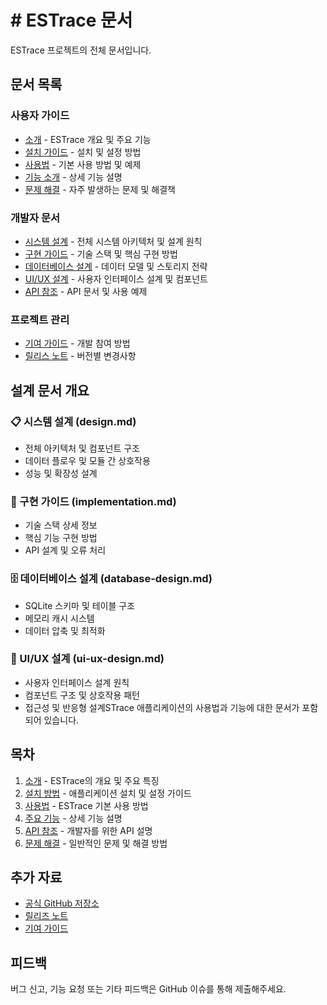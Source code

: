 # # ESTrace 문서

ESTrace 프로젝트의 전체 문서입니다.

## 문서 목록

### 사용자 가이드
- [소개](introduction.md) - ESTrace 개요 및 주요 기능
- [설치 가이드](installation.md) - 설치 및 설정 방법  
- [사용법](usage.md) - 기본 사용 방법 및 예제
- [기능 소개](features.md) - 상세 기능 설명
- [문제 해결](troubleshooting.md) - 자주 발생하는 문제 및 해결책

### 개발자 문서
- [시스템 설계](design.md) - 전체 시스템 아키텍처 및 설계 원칙
- [구현 가이드](implementation.md) - 기술 스택 및 핵심 구현 방법
- [데이터베이스 설계](database-design.md) - 데이터 모델 및 스토리지 전략
- [UI/UX 설계](ui-ux-design.md) - 사용자 인터페이스 설계 및 컴포넌트
- [API 참조](api.md) - API 문서 및 사용 예제

### 프로젝트 관리
- [기여 가이드](contributing.md) - 개발 참여 방법
- [릴리스 노트](release-notes.md) - 버전별 변경사항

## 설계 문서 개요

### 📋 시스템 설계 (design.md)
- 전체 아키텍처 및 컴포넌트 구조
- 데이터 플로우 및 모듈 간 상호작용
- 성능 및 확장성 설계

### 🔧 구현 가이드 (implementation.md)
- 기술 스택 상세 정보
- 핵심 기능 구현 방법
- API 설계 및 오류 처리

### 🗄️ 데이터베이스 설계 (database-design.md)
- SQLite 스키마 및 테이블 구조
- 메모리 캐시 시스템
- 데이터 압축 및 최적화

### 🎨 UI/UX 설계 (ui-ux-design.md)
- 사용자 인터페이스 설계 원칙
- 컴포넌트 구조 및 상호작용 패턴
- 접근성 및 반응형 설계STrace 애플리케이션의 사용법과 기능에 대한 문서가 포함되어 있습니다.

## 목차

1. [소개](./introduction.md) - ESTrace의 개요 및 주요 특징
2. [설치 방법](./installation.md) - 애플리케이션 설치 및 설정 가이드
3. [사용법](./usage.md) - ESTrace 기본 사용 방법
4. [주요 기능](./features.md) - 상세 기능 설명
5. [API 참조](./api.md) - 개발자를 위한 API 설명
6. [문제 해결](./troubleshooting.md) - 일반적인 문제 및 해결 방법

## 추가 자료

- [공식 GitHub 저장소](https://github.com/yourrepository/estrace)
- [릴리즈 노트](./release-notes.md)
- [기여 가이드](./contributing.md)

## 피드백

버그 신고, 기능 요청 또는 기타 피드백은 GitHub 이슈를 통해 제출해주세요.
